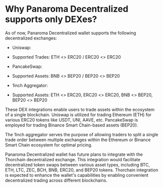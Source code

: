 # Why Panaroma Decentralized supports only DEXes?

As of now, Panaroma Decentralized wallet supports the following decentralized exchanges: 

- Uniswap:  

- Supported Trades: ETH <> ERC20 / ERC20 <> ERC20 

- PancakeSwap: 

- Supported Assets: BNB <> BEP20 / BEP20 <> BEP20 

- 1inch Aggregator: 

- Supported Assets: ETH <> ERC20, ERC20 <> ERC20, BNB <> BEP20, BEP20 <> BEP20 

These DEX integrations enable users to trade assets within the ecosystem of a single blockchain. Uniswap is utilized for trading Ethereum (ETH) for various ERC20 tokens like USDT, UNI, AAVE, etc. PancakeSwap is employed for trading Binance Smart Chain-based assets (BEP20). 

The 1inch aggregator serves the purpose of allowing traders to split a single trade order between multiple exchanges within the Ethereum or Binance Smart Chain ecosystem for optimal pricing. 

Panaroma Decentralized wallet has future plans to integrate with the Thorchain decentralized exchange. This integration would facilitate decentralized token swaps between various asset types, including BTC, ETH, LTC, ZEC, BCH, BNB, ERC20, and BEP20 tokens. Thorchain integration is expected to enhance the wallet's capabilities by enabling convenient decentralized trading across different blockchains. 